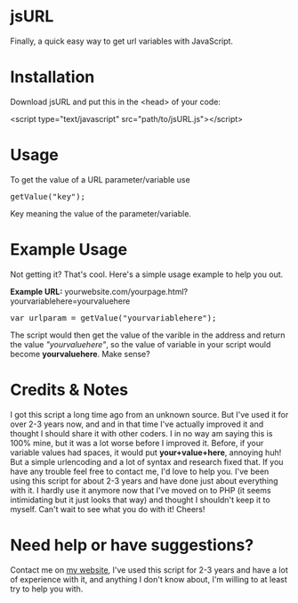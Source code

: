 jsURL
=====

Finally, a quick easy way to get url variables with JavaScript.

Installation
=====

Download jsURL and put this in the &lt;head&gt; of your code:

&lt;script type="text/javascript" src="path/to/jsURL.js"&gt;&lt;/script&gt;

Usage
=====

To get the value of a URL parameter/variable use <pre>getValue("key");</pre>

Key meaning the value of the parameter/variable.

Example Usage
=====

Not getting it? That's cool. Here's a simple usage example to help you out.

<b>Example URL:</b> yourwebsite.com/yourpage.html?yourvariablehere=yourvaluehere

<pre>var urlparam = getValue("yourvariablehere");</pre>

The script would then get the value of the varible in the address and return the value <i>"yourvaluehere"</i>, so the value of variable in your script would become <b>yourvaluehere</b>. Make sense?

Credits & Notes
=====
I got this script a long time ago from an unknown source. But I've used it for over 2-3 years now, and and in that time I've actually improved it and thought I should share it with other coders. I in no way am saying this is 100% mine, but it was a lot worse before I improved it. Before, if your variable values had spaces, it would put <b>your+value+here</b>, annoying huh! But a simple urlencoding and a lot of syntax and research fixed that. If you have any trouble feel free to contact me, I'd love to help you. I've been using this script for about 2-3 years and have done just about everything with it. I hardly use it anymore now that I've moved on to PHP (it seems intimidating but it just looks that way) and thought I shouldn't keep it to myself. Can't wait to see what you do with it! Cheers!

Need help or have suggestions?
=====
Contact me on <a href="http://brandon-jordan.weebly.com/contact">my website</a>, I've used this script for 2-3 years and have a lot of experience with it, and anything I don't know about, I'm willing to at least try to help you with.
